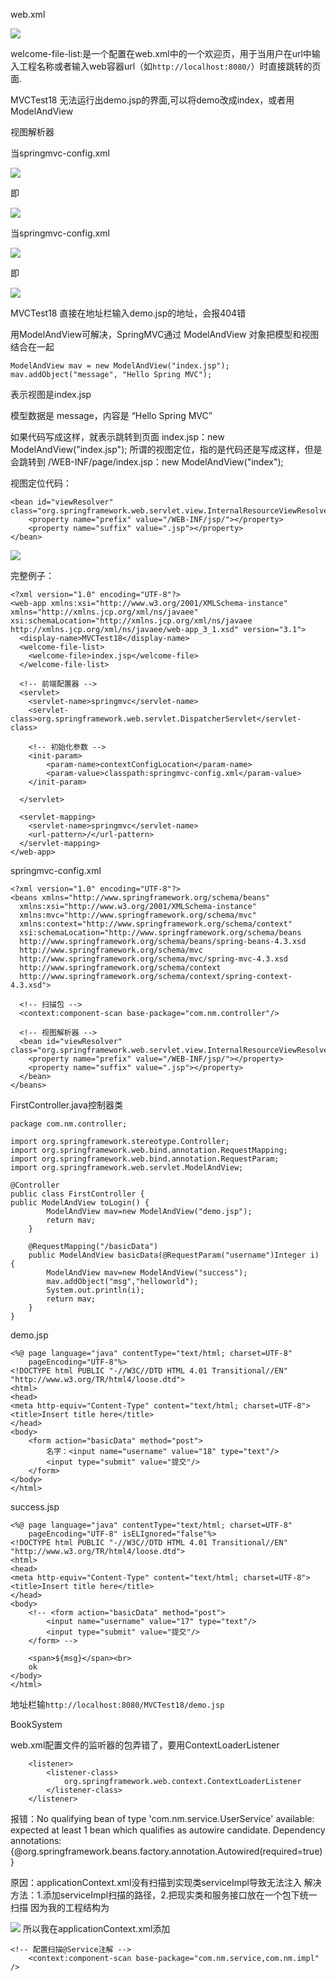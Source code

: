 web.xml

![](https://dbnewyouth.oss-cn-zhangjiakou.aliyuncs.com/images/1556818583425.PNG?Expires=1872177944&OSSAccessKeyId=LTAI91SeAmgnTkb9&Signature=SlrPdaTzzBWn9JTs54sWUBavJk4%3D)

welcome-file-list:是一个配置在web.xml中的一个欢迎页，用于当用户在url中输入工程名称或者输入web容器url（如`http://localhost:8080/`）时直接跳转的页面. 

MVCTest18 无法运行出demo.jsp的界面,可以将demo改成index，或者用ModelAndView

视图解析器

当springmvc-config.xml

![](https://dbnewyouth.oss-cn-zhangjiakou.aliyuncs.com/images/1556818947204.PNG?Expires=1872177976&OSSAccessKeyId=LTAI91SeAmgnTkb9&Signature=JtOPXO7VkvyYKPLrBe6TWyLtUM8%3D)

即

![](https://dbnewyouth.oss-cn-zhangjiakou.aliyuncs.com/images/1556818442352.PNG?Expires=1872178066&OSSAccessKeyId=LTAI91SeAmgnTkb9&Signature=zhDoLASMwIozWGibZOe6V9BCo04%3D)

当springmvc-config.xml

![](https://dbnewyouth.oss-cn-zhangjiakou.aliyuncs.com/images/1556818859204.PNG?Expires=1872178018&OSSAccessKeyId=LTAI91SeAmgnTkb9&Signature=plcrOyRkV6ZZBJkJaZSaJeYCIC8%3D)

即

![](https://dbnewyouth.oss-cn-zhangjiakou.aliyuncs.com/images/1556818643682.PNG?Expires=1872178041&OSSAccessKeyId=LTAI91SeAmgnTkb9&Signature=HdiXMCNYmfvFig1ZgHaib8RMfBw%3D)

MVCTest18 直接在地址栏输入demo.jsp的地址，会报404错

用ModelAndView可解决，SpringMVC通过 ModelAndView 对象把模型和视图结合在一起
```
ModelAndView mav = new ModelAndView("index.jsp");
mav.addObject("message", "Hello Spring MVC");
```
表示视图是index.jsp

模型数据是 message，内容是 “Hello Spring MVC”

如果代码写成这样，就表示跳转到页面 index.jsp：new ModelAndView("index.jsp");
所谓的视图定位，指的是代码还是写成这样，但是会跳转到 /WEB-INF/page/index.jsp：new ModelAndView("index");

视图定位代码：
```
<bean id="viewResolver" class="org.springframework.web.servlet.view.InternalResourceViewResolver">
  	<property name="prefix" value="/WEB-INF/jsp/"></property>
  	<property name="suffix" value=".jsp"></property>
</bean>
```

![](https://dbnewyouth.oss-cn-zhangjiakou.aliyuncs.com/images/1556818950253.PNG?Expires=1872178091&OSSAccessKeyId=LTAI91SeAmgnTkb9&Signature=3XU6IDMq%2FHR%2BOIGIWAyY4YFhyFA%3D)

完整例子：
```
<?xml version="1.0" encoding="UTF-8"?>
<web-app xmlns:xsi="http://www.w3.org/2001/XMLSchema-instance" xmlns="http://xmlns.jcp.org/xml/ns/javaee" xsi:schemaLocation="http://xmlns.jcp.org/xml/ns/javaee http://xmlns.jcp.org/xml/ns/javaee/web-app_3_1.xsd" version="3.1">
  <display-name>MVCTest18</display-name>
  <welcome-file-list>
    <welcome-file>index.jsp</welcome-file>
  </welcome-file-list>
  
  <!-- 前端配置器 -->
  <servlet>
  	<servlet-name>springmvc</servlet-name>
  	<servlet-class>org.springframework.web.servlet.DispatcherServlet</servlet-class>
  	
  	<!-- 初始化参数 -->
  	<init-param>
  		<param-name>contextConfigLocation</param-name>
  		<param-value>classpath:springmvc-config.xml</param-value>
  	</init-param>
  	
  </servlet>
  
  <servlet-mapping>
  	<servlet-name>springmvc</servlet-name>
  	<url-pattern>/</url-pattern>
  </servlet-mapping>
</web-app>
```

springmvc-config.xml
```
<?xml version="1.0" encoding="UTF-8"?>
<beans xmlns="http://www.springframework.org/schema/beans"
  xmlns:xsi="http://www.w3.org/2001/XMLSchema-instance"
  xmlns:mvc="http://www.springframework.org/schema/mvc"
  xmlns:context="http://www.springframework.org/schema/context"
  xsi:schemaLocation="http://www.springframework.org/schema/beans
  http://www.springframework.org/schema/beans/spring-beans-4.3.xsd
  http://www.springframework.org/schema/mvc 
  http://www.springframework.org/schema/mvc/spring-mvc-4.3.xsd
  http://www.springframework.org/schema/context 
  http://www.springframework.org/schema/context/spring-context-4.3.xsd">
  
  <!-- 扫描包 -->
  <context:component-scan base-package="com.nm.controller"/>
  
  <!-- 视图解析器 -->
  <bean id="viewResolver" class="org.springframework.web.servlet.view.InternalResourceViewResolver">
  	<property name="prefix" value="/WEB-INF/jsp/"></property>
  	<property name="suffix" value=".jsp"></property>
  </bean>
</beans>
```

FirstController.java控制器类
```
package com.nm.controller;

import org.springframework.stereotype.Controller;
import org.springframework.web.bind.annotation.RequestMapping;
import org.springframework.web.bind.annotation.RequestParam;
import org.springframework.web.servlet.ModelAndView;

@Controller
public class FirstController {
public ModelAndView toLogin() {
		ModelAndView mav=new ModelAndView("demo.jsp");
		return mav;
	}
	
	@RequestMapping("/basicData")
	public ModelAndView basicData(@RequestParam("username")Integer i) {
		ModelAndView mav=new ModelAndView("success");
		mav.addObject("msg","helloworld");
		System.out.println(i);
		return mav;
	}
}
```

demo.jsp
```
<%@ page language="java" contentType="text/html; charset=UTF-8"
    pageEncoding="UTF-8"%>
<!DOCTYPE html PUBLIC "-//W3C//DTD HTML 4.01 Transitional//EN" "http://www.w3.org/TR/html4/loose.dtd">
<html>
<head>
<meta http-equiv="Content-Type" content="text/html; charset=UTF-8">
<title>Insert title here</title>
</head>
<body>
	<form action="basicData" method="post">
		名字：<input name="username" value="18" type="text"/>
		<input type="submit" value="提交"/>
	</form>
</body>
</html>
```

success.jsp
```
<%@ page language="java" contentType="text/html; charset=UTF-8"
    pageEncoding="UTF-8" isELIgnored="false"%>
<!DOCTYPE html PUBLIC "-//W3C//DTD HTML 4.01 Transitional//EN" "http://www.w3.org/TR/html4/loose.dtd">
<html>
<head>
<meta http-equiv="Content-Type" content="text/html; charset=UTF-8">
<title>Insert title here</title>
</head>
<body>
	<!-- <form action="basicData" method="post">
		<input name="username" value="17" type="text"/>
		<input type="submit" value="提交"/>
	</form> -->
	
	<span>${msg}</span><br>
	ok
</body>
</html>
```
地址栏输`http://localhost:8080/MVCTest18/demo.jsp`


BookSystem

web.xml配置文件的监听器的包弄错了，要用ContextLoaderListener
```
	<listener>
		<listener-class>
			org.springframework.web.context.ContextLoaderListener
		</listener-class>
	</listener>
```

报错：No qualifying bean of type 'com.nm.service.UserService' available: expected at least 1 bean which qualifies as autowire candidate. Dependency annotations: {@org.springframework.beans.factory.annotation.Autowired(required=true)}

原因：applicationContext.xml没有扫描到实现类serviceImpl导致无法注入
解决方法：1.添加serviceImpl扫描的路径，2.把现实类和服务接口放在一个包下统一扫描
因为我的工程结构为

![](https://dbnewyouth.oss-cn-zhangjiakou.aliyuncs.com/images/1557163980111.PNG?Expires=1872523860&OSSAccessKeyId=LTAI91SeAmgnTkb9&Signature=nEwID7xh4QqFX0DHvTJdqzGGEqA%3D)
所以我在applicationContext.xml添加

```
<!-- 配置扫描@Service注解 -->
	<context:component-scan base-package="com.nm.service,com.nm.impl" />
```